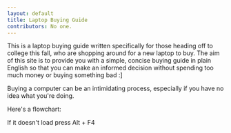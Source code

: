 ```yaml
---
layout: default
title: Laptop Buying Guide
contributors: No one.
---
```

This is a laptop buying guide written specifically for those heading off to college this fall, who are shopping around for a new laptop to buy. The aim of this site is to provide you with a simple, concise buying guide in plain English so that you can make an informed decision without spending too much money or buying something bad :]

Buying a computer can be an intimidating process, especially if you have no idea what you're doing.

Here's a flowchart:

If it doesn't load press Alt + F4